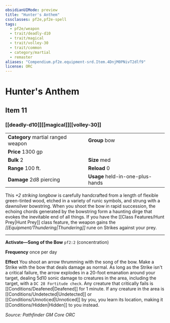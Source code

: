 ```yaml
---
obsidianUIMode: preview
title: "Hunter's Anthem"
cssclasses: pf2e,pf2e-spell
tags:
  - pf2e/weapon
  - trait/deadly-d10
  - trait/magical
  - trait/volley-30
  - trait/common
  - category/martial
  - remaster
aliases: "Compendium.pf2e.equipment-srd.Item.4DnjM0PNivT2dlf9"
license: ORC
---
```

# Hunter's Anthem
## Item 11
### [[deadly-d10]][[magical]][[volley-30]]

|  |  |
| -- | -- |
| **Category** martial ranged weapon | **Group** bow |
| **Price** 1300 gp |  |
| **Bulk** 2 | **Size** med |
|**Range** 100 ft.| **Reload** 0|
| **Damage** 2d8 piercing  | **Usage** held-in-one-plus-hands |



This _+2 striking longbow_ is carefully handcrafted from a length of flexible green-tinted wood, etched in a variety of runic symbols, and strung with a dawnsilver bowstring. When you shoot the bow in rapid succession, the echoing chords generated by the bowstring form a haunting dirge that evokes the inevitable end of all things. If you have the [[Class Features/Hunt Prey|Hunt Prey]] class feature, the weapon gains the _[[Equipment/Thundering|Thundering]]_ rune on Strikes against your prey.

* * *

**Activate—Song of the Bow** `pf2:2` (concentration)

**Frequency** once per day

**Effect** You shoot an arrow thrumming with the song of the bow. Make a Strike with the bow that deals damage as normal. As long as the Strike isn't a critical failure, the arrow explodes in a 20-foot emanation around your target, dealing 5d10 sonic damage to creatures in the area, including the target, with a `DC 28 Fortitude check`. Any creature that critically fails is [[Conditions/Deafened|Deafened]] for 1 minute. If any creature in the area is [[Conditions/Undetected|Undetected]] or [[Conditions/Unnoticed|Unnoticed]] by you, you learn its location, making it [[Conditions/Hidden|Hidden]] to you instead.

*Source: Pathfinder GM Core*
*ORC*